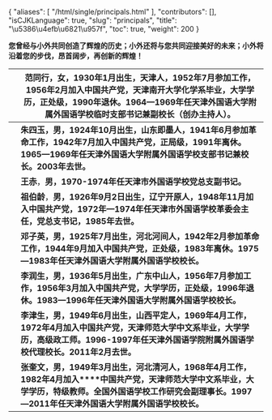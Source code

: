 {
    "aliases": [
        "/html/single/principals.html"
    ],
    "contributors": [],
    "isCJKLanguage": true,
    "slug": "principals",
    "title": "\u5386\u4efb\u6821\u957f",
    "toc": true,
    "weight": 200
}

**您曾经与小外共同创造了辉煌的历史；小外还将与您共同迎接美好的未来；小外将沿着您的步伐，昂首阔步，再创新的辉煌！**





|  | **范同行，女，****1930****年****1****月出生，天津人，****1952****年****7****月参加工作，****1956****年****2****月加入中国共产党，天津南开大学化学系毕业，大学学历，正处级，****1990****年退休。****1964****—****1969****年任天津外国语大学附属外国语学校临时支部书记兼副校长（创办主持人）。** |
| --- | --- |
|  | **朱四玉，男，****1924****年****10****月出生，山东即墨人，****1941****年****6****月参加革命工作，****1942****年****7****月加入中国共产党，正局级，****1991****年离休。****1965****—****1969****年任天津外国语大学附属外国语学校支部书记兼校长。****2003****年去世。** |
|  | **王赤**，**男，1970-1974年任天津市外国语学校党总支副书记。** |
|  | **祖伯龄**，**男，1926年9月2日出生，辽宁开原人，1948年11月加入中国共产党，1972年—1974年任天津市外国语学校革委会主任，党总支书记，1985年去世。** |
|  | **邓子英，男，****1925****年****7****月出生，河北河间人，****1942****年****2****月参加革命工作，****1944****年****9****月加入中国共产党，正处级，****1983****年离休。****1975****—****1983****年任天津外国语大学附属外国语学校校长。** |
|  | **李润生，男，****1936****年****5****月出生，广东中山人，****1956****年****7****月参加工作，****1956****年****3****月加入中国共产党，大学学历，正处级，****1996****年退休。****1983****—****1996****年任天津外国语大学附属外国语学校校长。** |
|  | **李津生，男，****1949****年****6****月出生，山西平定人，****1969****年****4****月工作，****1972****年****4****月加入中国共产党，天津师范大学中文系毕业，大学学历，高级政工师。****1996-1997****年任天津外国语学院附属外国语学校代理校长。****2011****年****2****月去世。** |
|  | **张奎文，男，****1949****年****3****月出生，河北清河人，****1968****年****4****月工作，****1982****年****4****月加入****中国共产党，天津师范大学中文系毕业，大学学历，特级教师。全国外国语学校工作研究会副理事长。****1997****—****2011****年任天津外国语大学附属外国语学校校长。** |






